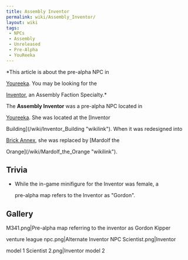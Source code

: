 ```yaml
---
title: Assembly Inventor
permalink: wiki/Assembly_Inventor/
layout: wiki
tags:
 - NPCs
 - Assembly
 - Unreleased
 - Pre-Alpha
 - YouReeka
---
```


*This article is about the pre-alpha NPC in
[Youreeka](/wiki/Youreeka "wikilink"). You may be looking for the
[Inventor](/wiki/Inventor "wikilink"), an Assembly Faction Specialty.*

The **Assembly Inventor** was a pre-alpha NPC located in
[Youreeka](/wiki/Youreeka "wikilink"). She was located at the [Inventor
Building](/wiki/Inventor_Building "wikilink"). When it was redesigned into
[Brick Annex](/wiki/Brick_Annex "wikilink"), she was replaced by [Mardolf the
Orange](/wiki/Mardolf_the_Orange "wikilink").

## Trivia

-   While the in-game minifigure for the Inventor was female, a
    pre-alpha map refers to the Inventor as "Gordon".

## Gallery

M341.png\|Pre-alpha map referring to the inventor as Gordon Kipper
venture league npc.png\|Alternate Inventor NPC Scientist.png\|Inventor
model 1 Scientist 2.png\|Inventor model 2
